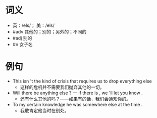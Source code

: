 # 词义
- 英：/els/； 美：/els/
- #adv 其他的；别的；另外的；不同的
- #adj 别的
- #n 女子名
# 例句
- This isn 't the kind of crisis that requires us to drop everything else
	- 这样的危机并不需要我们抛弃其他的一切。
- Will there be anything else ? — If there is , we 'll let you know .
	- 还有什么其他的吗？——如果有的话，我们会通知你的。
- To my certain knowledge he was somewhere else at the time .
	- 我敢肯定他当时在别处。
